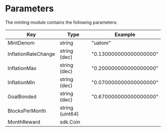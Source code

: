 <!--
order: 4
-->

# Parameters

The minting module contains the following parameters:

| Key                 | Type            | Example              |
|---------------------|-----------------|----------------------|
| MintDenom           | string          | "uatom"              |
| InflationRateChange | string (dec)    | "0.130000000000000000" |
| InflationMax        | string (dec)    | "0.200000000000000000" |
| InflationMin        | string (dec)    | "0.070000000000000000" |
| GoalBonded          | string (dec)    | "0.670000000000000000" |
| BlocksPerMonth      | string (uint64) |                      |
| MonthReward         | sdk.Coin        |                      |
